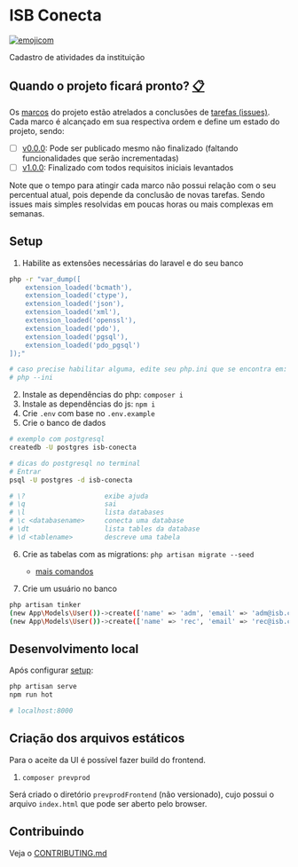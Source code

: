 # ISB Conecta

[![emojicom](https://img.shields.io/badge/emojicom-%F0%9F%90%9B%20%F0%9F%86%95%20%F0%9F%92%AF%20%F0%9F%91%AE%20%F0%9F%86%98%20%F0%9F%92%A4-%23fff)](https://gist.github.com/nenitf/1cf5182bff009974bf436f978eea1996#emojicom)

Cadastro de atividades da instituição

## <a name="status"></a> Quando o projeto ficará pronto? [:clipboard:](#status)

Os [marcos](https://github.com/nenitf/isb-conecta/milestones) do projeto estão atrelados a conclusões de [tarefas (issues)](https://github.com/nenitf/isb-conecta/issues). Cada marco é alcançado em sua respectiva ordem e define um estado do projeto, sendo:
- [ ] [v0.0.0](https://github.com/nenitf/isb-conecta/milestone/1): Pode ser publicado mesmo não finalizado (faltando funcionalidades que serão incrementadas)
- [ ] [v1.0.0](https://github.com/nenitf/isb-conecta/milestone/2): Finalizado com todos requisitos iniciais levantados

Note que o tempo para atingir cada marco não possui relação com o seu percentual atual, pois depende da conclusão de novas tarefas. Sendo issues mais simples resolvidas em poucas horas ou mais complexas em semanas.

## Setup

1. Habilite as extensões necessárias do laravel e do seu banco
```sh
php -r "var_dump([
    extension_loaded('bcmath'),
    extension_loaded('ctype'),
    extension_loaded('json'),
    extension_loaded('xml'),
    extension_loaded('openssl'),
    extension_loaded('pdo'),
    extension_loaded('pgsql'),
    extension_loaded('pdo_pgsql')
]);"

# caso precise habilitar alguma, edite seu php.ini que se encontra em:
# php --ini
```
2. Instale as dependências do php: ``composer i``
3. Instale as dependências do js: ``npm i``
4. Crie `.env` com base no `.env.example`
5. Crie o banco de dados
```sh
# exemplo com postgresql
createdb -U postgres isb-conecta

# dicas do postgresql no terminal
# Entrar
psql -U postgres -d isb-conecta

# \?                    exibe ajuda
# \q                    sai
# \l                    lista databases
# \c <databasename>     conecta uma database
# \dt                   lista tables da database
# \d <tablename>        descreve uma tabela
```
6. Crie as tabelas com as migrations: ``php artisan migrate --seed``
    - [mais comandos](tech-help.md)

7. Crie um usuário no banco

```sh
php artisan tinker
(new App\Models\User())->create(['name' => 'adm', 'email' => 'adm@isb.com', 'password' => bcrypt('123456'), 'active' => true])->setores()->attach(1);
(new App\Models\User())->create(['name' => 'rec', 'email' => 'rec@isb.com', 'password' => bcrypt('123456'), 'active' => true])->setores()->attach(2);
```

## Desenvolvimento local

Após configurar [setup](#setup):

```sh
php artisan serve
npm run hot

# localhost:8000
```

## Criação dos arquivos estáticos

Para o aceite da UI é possível fazer build do frontend.

<!--1. Add no `.env` a propriedade `MIX_GHPAGES_TEST=1` -->
1. `composer prevprod`

Será criado o diretório `prevprodFrontend` (não versionado), cujo possui o arquivo `index.html` que pode ser aberto pelo browser.


## Contribuindo

Veja o [CONTRIBUTING.md](CONTRIBUTING.md)
